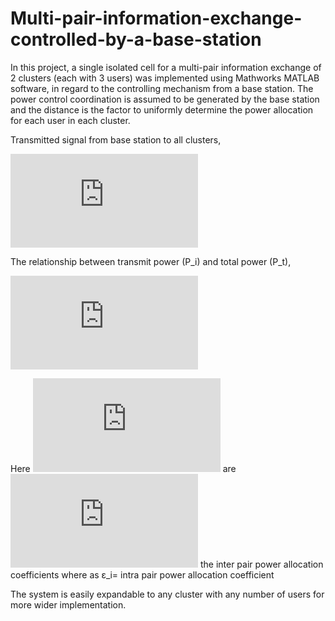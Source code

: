 # Multi-pair-information-exchange-controlled-by-a-base-station
In this project, a single isolated cell for a multi-pair information exchange of 2 clusters (each with 3 users) was implemented using Mathworks MATLAB software, in regard to the controlling mechanism from a base station. The power control coordination is assumed to be generated by the base station and the distance is the factor to uniformly determine the power allocation for each user in each cluster.

Transmitted signal from base station to all clusters,

![first equation](https://latex.codecogs.com/gif.latex?y%20%3D%20%5Csum_%7Ba%3D1%7D%5E%7B2%7D%5Cleft%20%5B%20%5Csum_%7Bi%3D1%7D%5E%7B3%7D%5C%28h_%7Ba%2Ci%7D%29*%5C%5Csqrt%7B%5Cleft%20%28%20P_%7Bi%7D%5Cright%20%29%7D*%5C%28x_%7Ba%2Ci%7D%29%20%5Cright%20%5D%20&plus;n)

The relationship between transmit power (P_i) and total power (P_t),

![second equation](https://latex.codecogs.com/gif.latex?P%7B_i%7D%20%3D%20%5Cepsilon%20%7B_i%7D*%5Calpha%20%7B_i%7D*P%7B_t%7D%3B%20i%20%3D%201%2C2%2C3)

Here ![third equation](https://latex.codecogs.com/gif.latex?%5Csum_%7Bi%3D1%7D%5E%7B3%7D%20a%7B_i%7D%20%3D%201) are ![fourth equation](https://latex.codecogs.com/gif.latex?%5Cepsilon%20%7B_i%7D%20%3D) the inter pair power allocation coefficients where as ε_i= intra pair power allocation coefficient

The system is easily expandable to any cluster with any number of users for more wider implementation.
